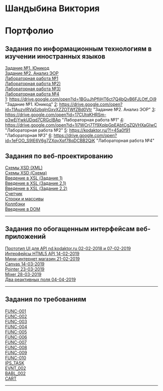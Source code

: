 # Шандыбина Виктория
# Портфолио

## Задания по информационным технологиям в изучении иностранных языков

[Задание №1. Юникод][1] <br>
[Задание №2. Анализ ЭОР][2] <br>
[Лабораторная работа №1][3] <br>
[Лабораторная работа №2)][4] <br>
[Лабораторная работа №3)][5] <br>
[Лабораторная работа №4][6] <br>
[1]: https://drive.google.com/open?id=1BGuJhPfIjHT6ct7Q4bQvB6FJLOtf_Oj9 "Задание №1. Юникод"
[2]: https://drive.google.com/open?id=11AuzvIRVaSzbqlnGxvXZZOTWfZBd0Vtr "Задание №2. Анализ ЭОР"
[3]: https://drive.google.com/open?id=17CUtqKHRSm-q3wEjYwkUDqd7CRGcIBAp "Лабораторная работа №1"
[4]: https://drive.google.com/open?id=1I7WCrj7Tf9XplpGpEAbtCgZQVHXaGIwC "Лабораторная работа №2"
[5]: https://kodaktor.ru/?!=45a0f91 "Лабораторная №3"
[6]: https://drive.google.com/open?id=1eFOO_S9IE6V6g7ZXqvXqf78qDCBB2QiK "Лабораторная работа №4"

## Задания по веб-проектированию    

[Схемы XSD (XML)][1] <br>
[Схемы XSD (Схема)][2] <br>
[Введение в XSL (Задание 1)][3] <br>
[Введение в XSL (Задание 2.1)][4] <br>
[Введение в XSL (Задание 2.2)][5] <br>
[Счетчик][6] <br>
[Строки и массивы][7] <br>
[Коллбэки][8] <br>
[Введение в DOM][9] <br>

[1]: https://kodaktor.ru/unsafe_9f2f7 "Схемы XSD (XML)"
[2]: https://kodaktor.ru/unsafe_82c16 "Схемы XSD (Схема)"
[3]: https://kodaktor.ru/?!=723b2c7 "Введение в XSL (Задание 1)"
[4]: https://kodaktor.ru/?!=723b2c7_6492d "Введение в XSL (Задание 2.1)"
[5]: https://kodaktor.ru/?!=task_func_b6e60 "Введение в XSL (Задание 2.2)"
[6]: https://kodaktor.ru/?!=2c4cefb_efe33 "Счетчик"
[7]: https://kodaktor.ru/?!=2c4cefb_fe608 "Строки и массивы"
[8]: https://kodaktor.ru/?!=bb6b8c4_0b9df "Коллбэки"
[9]: https://kodaktor.ru/?!=rates_29c25 "Введение в DOM"


*****


## Задания по обогащенным интерфейсам веб-приложений

[Прототип UI для API nd.kodaktor.ru 02-02-2018 и 07-02-2019][15] <br>
[Интерфейсы HTML5 API 14-02-2019][16] <br>
[Мини-интернет магазин 21-02-2019][17] <br>
[Canvas 14-03-2019][18] <br>
[Pointer 23-03-2019][19] <br>
[Mixer 28-03-2019][20] <br>
[Два реактивных поля 04-04-2019][21] <br>


[15]: https://kodaktor.ru/?!=b137b63 "Прототип UI для API nd.kodaktor.ru 02-02-2018 и 07-02-2019"
[16]: https://kodaktor.ru/?!=9448b65_b18a8 "Интерфейсы HTML5 API 14-02-2019"
[17]: https://kodaktor.ru/?!=9448b65_3eb74 "Мини-интернет магазин 21-02-2019"
[18]: https://kodaktor.ru/?!=3f5d9bf_a1378 "Canvas 14-03-2019"
[19]: https://kodaktor.ru/?!=3f5d9bf "Pointer 23-03-2019"
[20]: https://kodaktor.ru/?!=3f5d9bf_91cbc "Mixer 28-03-2019"
[21]: https://kodaktor.ru/?!=3f5d9bf_777c1 "Два реактивных поля 04-04-2019"


*****


## Задания по требованиям

[FUNC-001][22] <br>
[FUNC-002][23] <br>
[FUNC-003][24] <br>
[FUNC-004][25] <br>
[FUNC-005][26] <br>
[FUNC-006][27] <br>
[FUNC-007][28] <br>
[FUNC-008][29] <br>
[FUNC-009][30] <br>
[FUNC-010][31] <br>
[IPS_TASK][32] <br>
[EVNT_002][33] <br>
[BABL_002][34] <br>
[CART][35] <br>


[22]: https://kodaktor.ru/?!=193423d "FUNC-001"
[23]: https://kodaktor.ru/func_b41e7 "FUNC-002"
[24]: https://kodaktor.ru/func_14a94 "FUNC-003"
[25]: https://kodaktor.ru/?!=193423d_7ce02 "FUNC-004"
[26]: https://kodaktor.ru/?!=193423d_651ed "FUNC-005"
[27]: https://kodaktor.ru/?!=193423d_bbb22 "FUNC-006"
[28]: https://kodaktor.ru/?!=193423d_42ed7 "FUNC-007"
[29]: https://kodaktor.ru/?!=193423d_e45e2 "FUNC-008"
[30]: https://kodaktor.ru/?!=193423d_fbb34 "FUNC-009"
[31]: https://kodaktor.ru/func_010 "FUNC-010"
[32]: https://kodaktor.ru/?!=193423d_c9930 "IPS_TASK"
[33]: https://kodaktor.ru/?!=9448b65_04ed1 "EVNT_002"
[34]: https://kodaktor.ru/?!=193423d_47ef0 "BABL_002"
[35]: https://kodaktor.ru/?!=9448b65_3eb74 "CART"

*****
